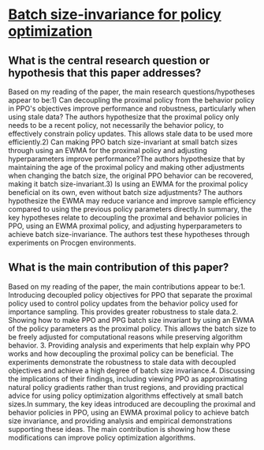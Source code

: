 # [Batch size-invariance for policy optimization](https://arxiv.org/abs/2110.00641v3)

## What is the central research question or hypothesis that this paper addresses?

Based on my reading of the paper, the main research questions/hypotheses appear to be:1) Can decoupling the proximal policy from the behavior policy in PPO's objectives improve performance and robustness, particularly when using stale data? The authors hypothesize that the proximal policy only needs to be a recent policy, not necessarily the behavior policy, to effectively constrain policy updates. This allows stale data to be used more efficiently.2) Can making PPO batch size-invariant at small batch sizes through using an EWMA for the proximal policy and adjusting hyperparameters improve performance?The authors hypothesize that by maintaining the age of the proximal policy and making other adjustments when changing the batch size, the original PPO behavior can be recovered, making it batch size-invariant.3) Is using an EWMA for the proximal policy beneficial on its own, even without batch size adjustments? The authors hypothesize the EWMA may reduce variance and improve sample efficiency compared to using the previous policy parameters directly.In summary, the key hypotheses relate to decoupling the proximal and behavior policies in PPO, using an EWMA proximal policy, and adjusting hyperparameters to achieve batch size-invariance. The authors test these hypotheses through experiments on Procgen environments.


## What is the main contribution of this paper?

Based on my reading of the paper, the main contributions appear to be:1. Introducing decoupled policy objectives for PPO that separate the proximal policy used to control policy updates from the behavior policy used for importance sampling. This provides greater robustness to stale data.2. Showing how to make PPO and PPG batch size invariant by using an EWMA of the policy parameters as the proximal policy. This allows the batch size to be freely adjusted for computational reasons while preserving algorithm behavior. 3. Providing analysis and experiments that help explain why PPO works and how decoupling the proximal policy can be beneficial. The experiments demonstrate the robustness to stale data with decoupled objectives and achieve a high degree of batch size invariance.4. Discussing the implications of their findings, including viewing PPO as approximating natural policy gradients rather than trust regions, and providing practical advice for using policy optimization algorithms effectively at small batch sizes.In summary, the key ideas introduced are decoupling the proximal and behavior policies in PPO, using an EWMA proximal policy to achieve batch size invariance, and providing analysis and empirical demonstrations supporting these ideas. The main contribution is showing how these modifications can improve policy optimization algorithms.
